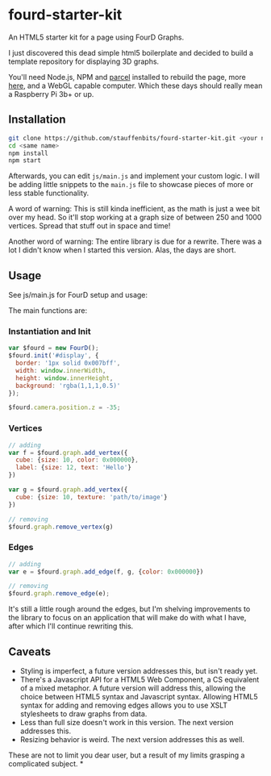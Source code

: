 # fourd-starter-kit
An HTML5 starter kit for a page using FourD Graphs.

I just discovered this dead simple html5 boilerplate and decided to build a template repository for displaying 3D graphs. 

You'll need Node.js, NPM and [parcel](https://parceljs.org/) installed to rebuild the page, more [here](https://nodejs.org/), and a WebGL capable computer. Which these days should really mean a Raspberry Pi 3b+ or up.

## Installation

```sh
git clone https://github.com/stauffenbits/fourd-starter-kit.git <your name for this project>
cd <same name>
npm install
npm start
```

Afterwards, you can edit `js/main.js` and implement your custom logic. I will be adding little snippets to the `main.js` file to showcase pieces of more or less stable functionality. 

A word of warning: This is still kinda inefficient, as the math is just a wee bit over my head. So it'll stop working at a graph size of between 250 and 1000 vertices. Spread that stuff out in space and time!

Another word of warning: The entire library is due for a rewrite. There was a lot I didn't know when I started this version. Alas, the days are short. 

## Usage
See js/main.js for FourD setup and usage:

The main functions are:

### Instantiation and Init
```js
var $fourd = new FourD();
$fourd.init('#display', {
  border: '1px solid 0x007bff',
  width: window.innerWidth,
  height: window.innerHeight,
  background: 'rgba(1,1,1,0.5)'
});

$fourd.camera.position.z = -35;
```

### Vertices
```js
// adding
var f = $fourd.graph.add_vertex({
  cube: {size: 10, color: 0x000000},
  label: {size: 12, text: 'Hello'}
})

var g = $fourd.graph.add_vertex({
  cube: {size: 10, texture: 'path/to/image'}
})

// removing
$fourd.graph.remove_vertex(g)
```

### Edges
```js
// adding
var e = $fourd.graph.add_edge(f, g, {color: 0x000000})

// removing
$fourd.graph.remove_edge(e);
```
It's still a little rough around the edges, but I'm shelving improvements to the library to focus on an application that will make do with what I have, after which I'll continue rewriting this.

## Caveats
* Styling is imperfect, a future version addresses this, but isn't ready yet. 
* There's a Javascript API for a HTML5 Web Component, a CS equivalent of a mixed metaphor. A future version will address this, allowing the choice between HTML5 syntax and Javascript syntax. Allowing HTML5 syntax for adding and removing edges allows you to use XSLT stylesheets to draw graphs from data. 
* Less than full size doesn't work in this version. The next version addresses this.
* Resizing behavior is weird. The next version addresses this as well. 

These are not to limit you dear user, but a result of my limits grasping a complicated subject. 
* 
